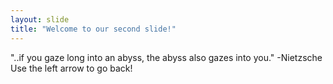 ```yaml
---
layout: slide
title: "Welcome to our second slide!"
---
```

"..if you gaze long into an abyss, the abyss also gazes into you." -Nietzsche
Use the left arrow to go back!
